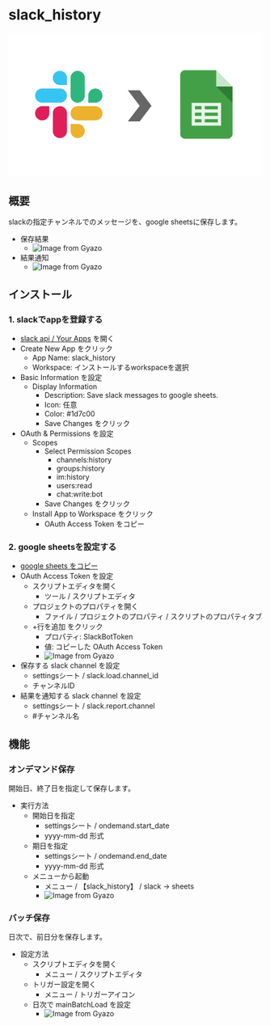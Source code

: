 # slack_history

![slack_history](docs/images/slack_history.png)

## 概要

slackの指定チャンネルでのメッセージを、google sheetsに保存します。

- 保存結果
  - ![Image from Gyazo](https://i.gyazo.com/fa6e17a3665ececa8b992220a88c8269.png)
- 結果通知
  - ![Image from Gyazo](https://i.gyazo.com/3025ca93120a1de2dda2f9d12b755998.png)

## インストール

### 1. slackでappを登録する

- [slack api / Your Apps](https://api.slack.com/apps) を開く
- Create New App をクリック
  - App Name: slack_history
  - Workspace: インストールするworkspaceを選択
- Basic Information を設定
  - Display Information
    - Description: Save slack messages to google sheets.
    - Icon: 任意
    - Color: #1d7c00
    - Save Changes をクリック
- OAuth & Permissions を設定
  - Scopes
    - Select Permission Scopes
      - channels:history
      - groups:history
      - im:history
      - users:read
      - chat:write:bot
    - Save Changes をクリック
  - Install App to Workspace をクリック
    - OAuth Access Token をコピー

### 2. google sheetsを設定する

- [google sheets をコピー](https://docs.google.com/spreadsheets/d/1D4eDeWP5IZqJ4192aKk1OzjaS4QdX2iyC06LLgJMzRM/copy)
- OAuth Access Token を設定
  - スクリプトエディタを開く
    - ツール / スクリプトエディタ
  - プロジェクトのプロパティを開く
    - ファイル / プロジェクトのプロパティ / スクリプトのプロパティタブ
  - +行を追加 をクリック
    - プロパティ: SlackBotToken
    - 値: コピーした OAuth Access Token
    - ![Image from Gyazo](https://i.gyazo.com/757b59581bcbedb7d05a9655d9422a29.png)
- 保存する slack channel を設定
  - settingsシート / slack.load.channel_id
  - チャンネルID
- 結果を通知する slack channel を設定
  - settingsシート / slack.report.channel
  - #チャンネル名

## 機能

### オンデマンド保存

開始日、終了日を指定して保存します。

- 実行方法
  - 開始日を指定
    - settingsシート / ondemand.start_date
    - yyyy-mm-dd 形式
  - 期日を指定
    - settingsシート / ondemand.end_date
    - yyyy-mm-dd 形式
  - メニューから起動
    - メニュー / 【slack_history】 / slack -> sheets
    - ![Image from Gyazo](https://i.gyazo.com/efd7835564eb7c1bbe57e03fa4ad9d71.png)

### バッチ保存

日次で、前日分を保存します。

- 設定方法
  - スクリプトエディタを開く
    - メニュー / スクリプトエディタ
  - トリガー設定を開く
    - メニュー / トリガーアイコン
  - 日次で mainBatchLoad を設定
    - ![Image from Gyazo](https://i.gyazo.com/de889576cb4afb93cbc8335638312dc1.png)

